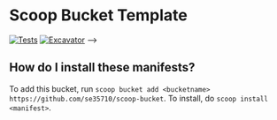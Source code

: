 # Scoop Bucket Template

[![Tests](https://github.com/se35710/scoop-bucket/actions/workflows/ci.yml/badge.svg)](https://github.com/se35710/scoop-bucket/actions/workflows/ci.yml) [![Excavator](https://github.com/se35710/scoop-bucket/actions/workflows/excavator.yml/badge.svg)](https://github.com/se35710/scoop-bucket/actions/workflows/excavator.yml) -->

How do I install these manifests?
---------------------------------

To add this bucket, run `scoop bucket add <bucketname> https://github.com/se35710/scoop-bucket`. To install, do `scoop install <manifest>`.
